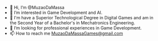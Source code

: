 - 👋 Hi, I’m @MuzaoDaMassa
- 👀 I’m interested in Game Development and AI.
- 🌱 I'm have a Superior Technological Degree in Digital Games and am in the Second Year of a Bachelor's in Mechatronics Engineering.
- 💞️ I’m looking for professional experiences in Game Development.
- 📫 How to reach me MuzaoDaMassaGames@gmail.com

<!---
MuzaoDaMassa/MuzaoDaMassa is a ✨ special ✨ repository because its `README.md` (this file) appears on your GitHub profile.
You can click the Preview link to take a look at your changes.
--->
